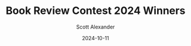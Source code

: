 ---
layout: podcast
title: "Book Review Contest 2024 Winners"
author: Scott Alexander
description: https://www.astralcodexten.com/p/book-review-contest-2024-winners
date: 2024-10-11
length: 1878260
duration: 469
guid: book-review-contest-2024-winners
---